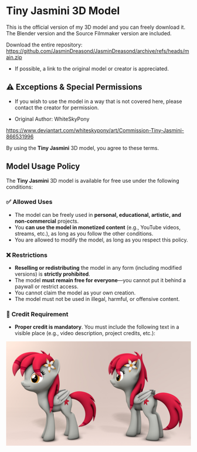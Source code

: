 # Tiny Jasmini 3D Model

This is the official version of my 3D model and you can freely download it. The Blender version and the Source Filmmaker version are included.

Download the entire repository: https://github.com/JasminDreasond/JasminDreasond/archive/refs/heads/main.zip

- If possible, a link to the original model or creator is appreciated.

## ⚠ **Exceptions & Special Permissions**
- If you wish to use the model in a way that is not covered here, please contact the creator for permission.

- Original Author: WhiteSkyPony

https://www.deviantart.com/whiteskypony/art/Commission-Tiny-Jasmini-866531996

By using the **Tiny Jasmini** 3D model, you agree to these terms.

## **Model Usage Policy**

The **Tiny Jasmini** 3D model is available for free use under the following conditions:

### ✅ **Allowed Uses**
- The model can be freely used in **personal, educational, artistic, and non-commercial** projects.
- You **can use the model in monetized content** (e.g., YouTube videos, streams, etc.), as long as you follow the other conditions.
- You are allowed to modify the model, as long as you respect this policy.

### ❌ **Restrictions**
- **Reselling or redistributing** the model in any form (including modified versions) is **strictly prohibited**.
- The model **must remain free for everyone**—you cannot put it behind a paywall or restrict access.
- You cannot claim the model as your own creation.
- The model must not be used in illegal, harmful, or offensive content.

### 🔗 **Credit Requirement**
- **Proper credit is mandatory**. You must include the following text in a visible place (e.g., video description, project credits, etc.):

<img src="https://github.com/JasminDreasond/JasminDreasond/blob/main/3d/tiny_jasmini/2526489__safe_artist-colon-whiteskypony_oc_oc+only_oc-colon-tiny+jasmini_pegasus_pony_3d_cute_flower_pegasus+oc_simple+background_source+filmmaker_wings.jpg?raw=true" />